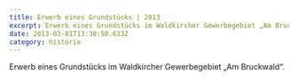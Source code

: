 ```yaml
---
title: Erwerb eines Grundstücks | 2013
excerpt: Erwerb eines Grundstücks im Waldkircher Gewerbegebiet „Am Bruckwald“.
date: 2013-03-01T13:30:50.633Z
category: historie
---
```

Erwerb eines Grundstücks im Waldkircher Gewerbegebiet „Am Bruckwald“.